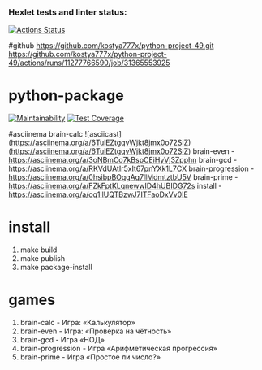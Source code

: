### Hexlet tests and linter status:
[![Actions Status](https://github.com/kostya777x/python-project-49/actions/workflows/hexlet-check.yml/badge.svg)](https://github.com/kostya777x/python-project-49/actions)

#github
https://github.com/kostya777x/python-project-49.git
https://github.com/kostya777x/python-project-49/actions/runs/11277766590/job/31365553925

# python-package
[![Maintainability](https://api.codeclimate.com/v1/badges/11995505f5580a6d82c0/maintainability)](https://codeclimate.com/github/kostya777x/python-project-49/maintainability)
[![Test Coverage](https://api.codeclimate.com/v1/badges/11995505f5580a6d82c0/test_coverage)](https://codeclimate.com/github/kostya777x/python-project-49/test_coverage)

#asciinema
brain-calc
![asciicast] (https://asciinema.org/a/6TuiEZtgqvWjkt8jmx0o72SiZ) (https://asciinema.org/a/6TuiEZtgqvWjkt8jmx0o72SiZ)
brain-even - https://asciinema.org/a/3oNBmCo7kBspCEiHyVj3Zpphn
brain-gcd -  https://asciinema.org/a/RKVdUAtIr5xIt67pnYXk1L7CX
brain-progression - https://asciinema.org/a/0hsibpBOggAq7llMdmtztbU5V
brain-prime -  https://asciinema.org/a/FZkFptKLqnewwID4hUBIDG72s
install - https://asciinema.org/a/oq1llUQTBzwJ7ITFaoDxVv0IE
# install
1) make build
2) make publish
3) make package-install

# games
1) brain-calc - Игра: «Калькулятор»
2) brain-even - Игра: «Проверка на чётность»
3) brain-gcd - Игра «НОД»
4) brain-progression - Игра «Арифметическая прогрессия»
5) brain-prime - Игра «Простое ли число?»
